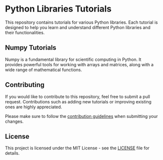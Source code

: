 # Python Libraries Tutorials

This repository contains tutorials for various Python libraries. Each tutorial is designed to help you learn and understand different Python libraries and their functionalities.

## Numpy Tutorials

Numpy is a fundamental library for scientific computing in Python. It provides powerful tools for working with arrays and matrices, along with a wide range of mathematical functions. 

## Contributing

If you would like to contribute to this repository, feel free to submit a pull request. Contributions such as adding new tutorials or improving existing ones are highly appreciated.

Please make sure to follow the [contribution guidelines](CONTRIBUTING.md) when submitting your changes.

## License

This project is licensed under the MIT License - see the [LICENSE](LICENSE) file for details.
